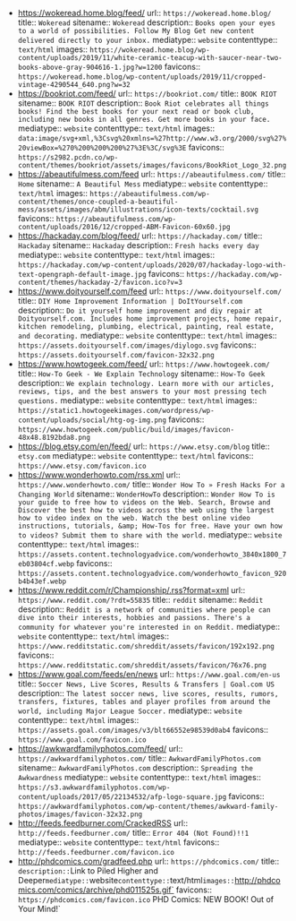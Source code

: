 - https://wokeread.home.blog/feed/
  url:: `https://wokeread.home.blog/`
  title:: `Wokeread`
  sitename:: `Wokeread`
  description:: `Books open your eyes to a world of possibilities. Follow My Blog Get new content delivered directly to your inbox.`
  mediatype:: `website`
  contenttype:: `text/html`
  images:: `https://wokeread.home.blog/wp-content/uploads/2019/11/white-ceramic-teacup-with-saucer-near-two-books-above-gray-904616-1.jpg?w=1200`
  favicons:: `https://wokeread.home.blog/wp-content/uploads/2019/11/cropped-vintage-4290544_640.png?w=32`
- https://bookriot.com/feed/
  url:: `https://bookriot.com/`
  title:: `BOOK RIOT`
  sitename:: `BOOK RIOT`
  description:: `Book Riot celebrates all things books! Find the best books for your next read or book club, including new books in all genres. Get more books in your face.`
  mediatype:: `website`
  contenttype:: `text/html`
  images:: `data:image/svg+xml,%3Csvg%20xmlns=%27http://www.w3.org/2000/svg%27%20viewBox=%270%200%200%200%27%3E%3C/svg%3E`
  favicons:: `https://s2982.pcdn.co/wp-content/themes/bookriot/assets/images/favicons/BookRiot_Logo_32.png`
- https://abeautifulmess.com/feed
  url:: `https://abeautifulmess.com/`
  title:: `Home`
  sitename:: `A Beautiful Mess`
  mediatype:: `website`
  contenttype:: `text/html`
  images:: `https://abeautifulmess.com/wp-content/themes/once-coupled-a-beautiful-mess/assets/images/abm/illustrations/icon-texts/cocktail.svg`
  favicons:: `https://abeautifulmess.com/wp-content/uploads/2016/12/cropped-ABM-Favicon-60x60.jpg`
- https://hackaday.com/blog/feed/
  url:: `https://hackaday.com/`
  title:: `Hackaday`
  sitename:: `Hackaday`
  description:: `Fresh hacks every day`
  mediatype:: `website`
  contenttype:: `text/html`
  images:: `https://hackaday.com/wp-content/uploads/2020/07/hackaday-logo-with-text-opengraph-default-image.jpg`
  favicons:: `https://hackaday.com/wp-content/themes/hackaday-2/favicon.ico?v=3`
- https://www.doityourself.com/feed
  url:: `https://www.doityourself.com/`
  title:: `DIY Home Improvement Information | DoItYourself.com`
  description:: `Do it yourself home improvement and diy repair at Doityourself.com. Includes home improvement projects, home repair, kitchen remodeling, plumbing, electrical, painting, real estate, and decorating.`
  mediatype:: `website`
  contenttype:: `text/html`
  images:: `https://assets.doityourself.com/images/diylogo.svg`
  favicons:: `https://assets.doityourself.com/favicon-32x32.png`
- https://www.howtogeek.com/feed/
  url:: `https://www.howtogeek.com/`
  title:: `How-To Geek - We Explain Technology`
  sitename:: `How-To Geek`
  description:: `We explain technology. Learn more with our articles, reviews, tips, and the best answers to your most pressing tech questions.`
  mediatype:: `website`
  contenttype:: `text/html`
  images:: `https://static1.howtogeekimages.com/wordpress/wp-content/uploads/social/htg-og-img.png`
  favicons:: `https://www.howtogeek.com/public/build/images/favicon-48x48.8192bda8.png`
- https://blog.etsy.com/en/feed/
  url:: `https://www.etsy.com/blog`
  title:: `etsy.com`
  mediatype:: `website`
  contenttype:: `text/html`
  favicons:: `https://www.etsy.com/favicon.ico`
- https://www.wonderhowto.com/rss.xml
  url:: `https://www.wonderhowto.com/`
  title:: `Wonder How To » Fresh Hacks For a Changing World`
  sitename:: `WonderHowTo`
  description:: `Wonder How To is your guide to free how to videos on the Web. Search, Browse and Discover the best how to videos across the web using the largest how to video index on the web. Watch the best online video instructions, tutorials, &amp; How-Tos for free. Have your own how to videos? Submit them to share with the world.`
  mediatype:: `website`
  contenttype:: `text/html`
  images:: `https://assets.content.technologyadvice.com/wonderhowto_3840x1800_7eb03804cf.webp`
  favicons:: `https://assets.content.technologyadvice.com/wonderhowto_favicon_920b4b43ef.webp`
- https://www.reddit.com/r/Championship/.rss?format=xml
  url:: `https://www.reddit.com/?rdt=55835`
  title:: `reddit`
  sitename:: `Reddit`
  description:: `Reddit is a network of communities where people can dive into their interests, hobbies and passions. There's a community for whatever you're interested in on Reddit.`
  mediatype:: `website`
  contenttype:: `text/html`
  images:: `https://www.redditstatic.com/shreddit/assets/favicon/192x192.png`
  favicons:: `https://www.redditstatic.com/shreddit/assets/favicon/76x76.png`
- https://www.goal.com/feeds/en/news
  url:: `https://www.goal.com/en-us`
  title:: `Soccer News, Live Scores, Results & Transfers | Goal.com US`
  description:: `The latest soccer news, live scores, results, rumors, transfers, fixtures, tables and player profiles from around the world, including Major League Soccer.`
  mediatype:: `website`
  contenttype:: `text/html`
  images:: `https://assets.goal.com/images/v3/blt66552e98539d0ab4`
  favicons:: `https://www.goal.com/favicon.ico`
- https://awkwardfamilyphotos.com/feed/
  url:: `https://awkwardfamilyphotos.com/`
  title:: `AwkwardFamilyPhotos.com`
  sitename:: `AwkwardFamilyPhotos.com`
  description:: `Spreading the Awkwardness`
  mediatype:: `website`
  contenttype:: `text/html`
  images:: `https://s3.awkwardfamilyphotos.com/wp-content/uploads/2017/05/22134532/afp-logo-square.jpg`
  favicons:: `https://awkwardfamilyphotos.com/wp-content/themes/awkward-family-photos/images/favicon-32x32.png`
- http://feeds.feedburner.com/CrackedRSS
  url:: `http://feeds.feedburner.com/`
  title:: `Error 404 (Not Found)!!1`
  mediatype:: `website`
  contenttype:: `text/html`
  favicons:: `http://feeds.feedburner.com/favicon.ico`
- http://phdcomics.com/gradfeed.php
  url:: `https://phdcomics.com/`
  title:: `
  description:: `Link to Piled Higher and Deeper`
  mediatype:: `website`
  contenttype:: `text/html`
  images:: `http://phdcomics.com/comics/archive/phd011525s.gif`
  favicons:: `https://phdcomics.com/favicon.ico`
  	PHD Comics: NEW BOOK! Out of Your Mind!`